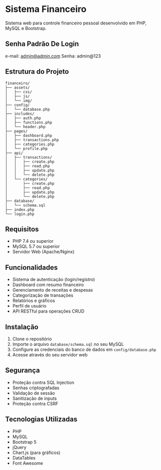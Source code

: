 # Sistema Financeiro

Sistema web para controle financeiro pessoal desenvolvido em PHP, MySQL e Bootstrap.

## Senha Padrão De Login

e-mail: admin@admin.com
Senha: admin@123

## Estrutura do Projeto

```
financeiro/
├── assets/
│   ├── css/
│   ├── js/
│   └── img/
├── config/
│   └── database.php
├── includes/
│   ├── auth.php
│   ├── functions.php
│   └── header.php
├── pages/
│   ├── dashboard.php
│   ├── transactions.php
│   ├── categories.php
│   └── profile.php
├── api/
│   ├── transactions/
│   │   ├── create.php
│   │   ├── read.php
│   │   ├── update.php
│   │   └── delete.php
│   └── categories/
│       ├── create.php
│       ├── read.php
│       ├── update.php
│       └── delete.php
├── database/
│   └── schema.sql
├── index.php
└── login.php
```

## Requisitos

- PHP 7.4 ou superior
- MySQL 5.7 ou superior
- Servidor Web (Apache/Nginx)

## Funcionalidades

- Sistema de autenticação (login/registro)
- Dashboard com resumo financeiro
- Gerenciamento de receitas e despesas
- Categorização de transações
- Relatórios e gráficos
- Perfil de usuário
- API RESTful para operações CRUD

## Instalação

1. Clone o repositório
2. Importe o arquivo `database/schema.sql` no seu MySQL
3. Configure as credenciais do banco de dados em `config/database.php`
4. Acesse através do seu servidor web

## Segurança

- Proteção contra SQL Injection
- Senhas criptografadas
- Validação de sessão
- Sanitização de inputs
- Proteção contra CSRF

## Tecnologias Utilizadas

- PHP
- MySQL
- Bootstrap 5
- jQuery
- Chart.js (para gráficos)
- DataTables
- Font Awesome
